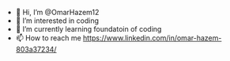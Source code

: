 - 👋 Hi, I’m @OmarHazem12
- 👀 I’m interested in coding
- 🌱 I’m currently learning foundatoin of coding
- 📫 How to reach me https://www.linkedin.com/in/omar-hazem-803a37234/

<!---
OmarHazem12/OmarHazem12 is a ✨ special ✨ repository because its `README.md` (this file) appears on your GitHub profile.
You can click the Preview link to take a look at your changes.
--->
